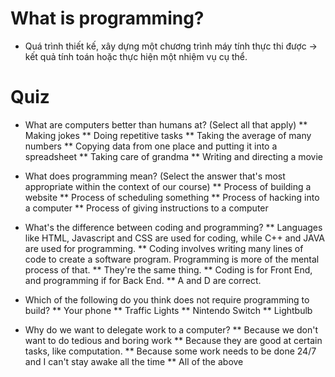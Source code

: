 # What is programming?

* Quá trình thiết kế, xây dựng một chương trình máy tính thực thi được -> kết quả tính toán hoặc thực hiện một nhiệm vụ cụ thể.

# Quiz

* What are computers better than humans at? (Select all that apply)
   ** Making jokes
   ** Doing repetitive tasks 
   ** Taking the average of many numbers 
   ** Copying data from one place and putting it into a spreadsheet 
   ** Taking care of grandma 
   ** Writing and directing a movie 

* What does programming mean? (Select the answer that's most appropriate within the context of our course)
   ** Process of building a website
   ** Process of scheduling something
   ** Process of hacking into a computer
   ** Process of giving instructions to a computer

* What's the difference between coding and programming?
   ** Languages like HTML, Javascript and CSS are used for coding, while C++ and JAVA are used for programming.
   ** Coding involves writing many lines of code to create a software program. Programming is more of the mental process of that.
   ** They're the same thing.
   ** Coding is for Front End, and programming if for Back End.
   ** A and D are correct.

* Which of the following do you think does not require programming to build?
   ** Your phone
   ** Traffic Lights
   ** Nintendo Switch
   ** Lightbulb

* Why do we want to delegate work to a computer?
   ** Because we don't want to do tedious and boring work
   ** Because they are good at certain tasks, like computation.
   ** Because some work needs to be done 24/7 and I can't stay awake all the time
   ** All of the above